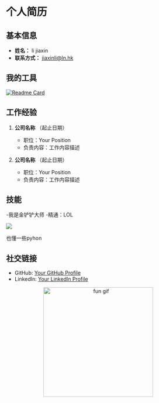 # 个人简历

## 基本信息
- **姓名：** li jiaxin
- **联系方式：** jiaxinli@ln.hk

## 我的工具
[![Readme Card](https://github-readme-stats.vercel.app/api?username=ljx277&title_color=ffffff&icon_color=bb2acf&text_color=daf7dc&bg_color=151515)](https://github.com/anuraghazra/github-readme-stats)

## 工作经验
1. **公司名称** （起止日期）
   - 职位：Your Position
   - 负责内容：工作内容描述

2. **公司名称** （起止日期）
   - 职位：Your Position
   - 负责内容：工作内容描述

## 技能
  -我是金铲铲大师
  -精通：LOL
<!-- 添加Python图标 -->

  <img src="https://img.icons8.com/color/48/000000/python.png"/>
</p>
也懂一些pyhon

## 社交链接
- GitHub: [Your GitHub Profile](https://github.com/ljx277)
- LinkedIn: [Your LinkedIn Profile](https://www.linkedin.com/in/ljx277)

<!-- 添加趣味动图 -->
<p align="center">
  <img   src="https://media.giphy.com/media/JIX9t2j0ZTN9S/giphy.gif" alt="fun gif" width="300"/>
</p>
